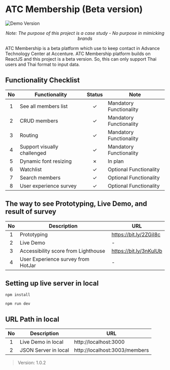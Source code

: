 # ATC Membership (Beta version)

![Demo Version](/src/images/demo.gif)

_<p align="center"> Note: The purpose of this project is a case study - No purpose in mimicking brands </p>_

ATC Membership is a beta platform which use to keep contact in Advance Technology Center at Accenture. ATC Membership platform builds on ReactJS and this project is a beta version. So, this can only support Thai users and Thai format to input data.

## Functionality Checklist

| No  | Functionality               | Status  | Note                    |
| :-: | --------------------------- | :-----: | ----------------------- |
|  1  | See all members list        | &check; | Mandatory Functionality |
|  2  | CRUD members                | &check; | Mandatory Functionality |
|  3  | Routing                     | &check; | Mandatory Functionality |
|  4  | Support visually challenged | &check; | Mandatory Functionality |
|  5  | Dynamic font resizing       | &cross; | In plan                 |
|  6  | Watchlist                   | &check; | Optional Functionality  |
|  7  | Search members              | &check; | Optional Functionality  |
|  8  | User experience survey      | &check; | Optional Functionality  |

## The way to see Prototyping, Live Demo, and result of survey

| No  | Description                         | URL                    |
| :-: | ----------------------------------- | ---------------------- |
|  1  | Prototyping                         | https://bit.ly/2ZGiI8c |
|  2  | Live Demo                           | -                      |
|  3  | Accessibility score from Lighthouse | https://bit.ly/3nKulUb |
|  4  | User Experience survey from HotJar  | -                      |

## Setting up live server in local

```shell
npm install

npm run dev
```

## URL Path in local

| No  | Description          | URL                           |
| :-: | -------------------- | ----------------------------- |
|  1  | Live Demo in local   | http://localhost:3000         |
|  2  | JSON Server in local | http://localhost:3003/members |

> Version: 1.0.2
